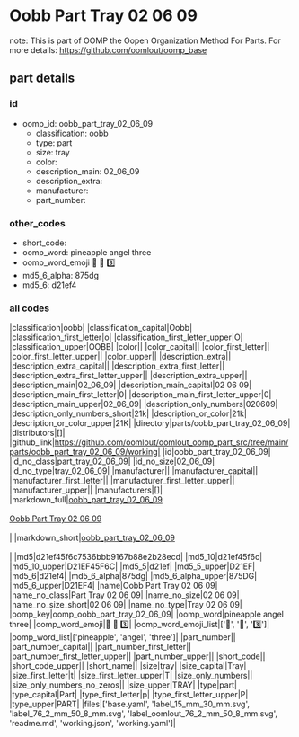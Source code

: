 # Oobb Part Tray 02 06 09  

note: This is part of OOMP the Oopen Organization Method For Parts. For more details: https://github.com/oomlout/oomp_base

##  part details





### id
* oomp_id: oobb_part_tray_02_06_09
  * classification: oobb
  * type: part
  * size: tray
  * color: 
  * description_main: 02_06_09
  * description_extra: 
  * manufacturer: 
  * part_number: 

### other_codes
* short_code: 
* oomp_word: pineapple angel three
* oomp_word_emoji :pineapple: :angel: :three:
* md5_6_alpha: 875dg
* md5_6: d21ef4

### all codes 
|classification|oobb|
|classification_capital|Oobb|
|classification_first_letter|o|
|classification_first_letter_upper|O|
|classification_upper|OOBB|
|color||
|color_capital||
|color_first_letter||
|color_first_letter_upper||
|color_upper||
|description_extra||
|description_extra_capital||
|description_extra_first_letter||
|description_extra_first_letter_upper||
|description_extra_upper||
|description_main|02_06_09|
|description_main_capital|02 06 09|
|description_main_first_letter|0|
|description_main_first_letter_upper|0|
|description_main_upper|02_06_09|
|description_only_numbers|020609|
|description_only_numbers_short|21k|
|description_or_color|21k|
|description_or_color_upper|21K|
|directory|parts/oobb_part_tray_02_06_09|
|distributors|[]|
|github_link|https://github.com/oomlout/oomlout_oomp_part_src/tree/main/parts/oobb_part_tray_02_06_09/working|
|id|oobb_part_tray_02_06_09|
|id_no_class|part_tray_02_06_09|
|id_no_size|02_06_09|
|id_no_type|tray_02_06_09|
|manufacturer||
|manufacturer_capital||
|manufacturer_first_letter||
|manufacturer_first_letter_upper||
|manufacturer_upper||
|manufacturers|[]|
|markdown_full|[oobb_part_tray_02_06_09](https://github.com/oomlout/oomlout_oomp_part_src/tree/main/parts/oobb_part_tray_02_06_09/working)<br>[](https://github.com/oomlout/oomlout_oomp_part_src/tree/main/parts/oobb_part_tray_02_06_09/working)<br>[Oobb Part Tray 02 06 09](https://github.com/oomlout/oomlout_oomp_part_src/tree/main/parts/oobb_part_tray_02_06_09/working)<br><br>|
|markdown_short|[oobb_part_tray_02_06_09](https://github.com/oomlout/oomlout_oomp_part_src/tree/main/parts/oobb_part_tray_02_06_09/working)<br><br>|
|md5|d21ef45f6c7536bbb9167b88e2b28ecd|
|md5_10|d21ef45f6c|
|md5_10_upper|D21EF45F6C|
|md5_5|d21ef|
|md5_5_upper|D21EF|
|md5_6|d21ef4|
|md5_6_alpha|875dg|
|md5_6_alpha_upper|875DG|
|md5_6_upper|D21EF4|
|name|Oobb Part Tray 02 06 09|
|name_no_class|Part Tray 02 06 09|
|name_no_size|02 06 09|
|name_no_size_short|02 06 09|
|name_no_type|Tray 02 06 09|
|oomp_key|oomp_oobb_part_tray_02_06_09|
|oomp_word|pineapple angel three|
|oomp_word_emoji|:pineapple: :angel: :three:|
|oomp_word_emoji_list|[':pineapple:', ':angel:', ':three:']|
|oomp_word_list|['pineapple', 'angel', 'three']|
|part_number||
|part_number_capital||
|part_number_first_letter||
|part_number_first_letter_upper||
|part_number_upper||
|short_code||
|short_code_upper||
|short_name||
|size|tray|
|size_capital|Tray|
|size_first_letter|t|
|size_first_letter_upper|T|
|size_only_numbers||
|size_only_numbers_no_zeros||
|size_upper|TRAY|
|type|part|
|type_capital|Part|
|type_first_letter|p|
|type_first_letter_upper|P|
|type_upper|PART|
|files|['base.yaml', 'label_15_mm_30_mm.svg', 'label_76_2_mm_50_8_mm.svg', 'label_oomlout_76_2_mm_50_8_mm.svg', 'readme.md', 'working.json', 'working.yaml']|
